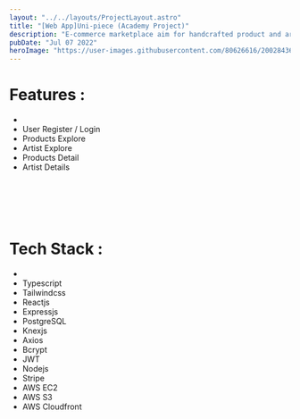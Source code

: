 ```yaml
---
layout: "../../layouts/ProjectLayout.astro"
title: "[Web App]Uni-piece (Academy Project)"
description: "E-commerce marketplace aim for handcrafted product and artwork"
pubDate: "Jul 07 2022"
heroImage: "https://user-images.githubusercontent.com/80626616/200284360-bf0be878-b53c-4f25-9233-20187a964903.gif"
---
```


# Features :
- <br/>        
- User Register / Login
- Products Explore
- Artist Explore
- Products Detail
- Artist Details

<br/>
<br/>
<br/>
<br/>



# Tech Stack :
- <br/>
- Typescript
- Tailwindcss
- Reactjs
- Expressjs
- PostgreSQL
- Knexjs
- Axios
- Bcrypt
- JWT
- Nodejs
- Stripe
- AWS EC2
- AWS S3 
- AWS Cloudfront

